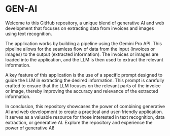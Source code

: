 # GEN-AI


Welcome to this GitHub repository, a unique blend of generative AI and web development that focuses on extracting data from invoices and images using text recognition.

The application works by building a pipeline using the Gemini Pro API. This pipeline allows for the seamless flow of data from the input (invoices or images) to the output (extracted information). The invoices or images are loaded into the application, and the LLM is then used to extract the relevant information.

A key feature of this application is the use of a specific prompt designed to guide the LLM in extracting the desired information. This prompt is carefully crafted to ensure that the LLM focuses on the relevant parts of the invoice or image, thereby improving the accuracy and relevance of the extracted information.

In conclusion, this repository showcases the power of combining generative AI and web development to create a practical and user-friendly application. It serves as a valuable resource for those interested in text recognition, data extraction, or generative AI. Explore the repository and experience the power of generative AI!
